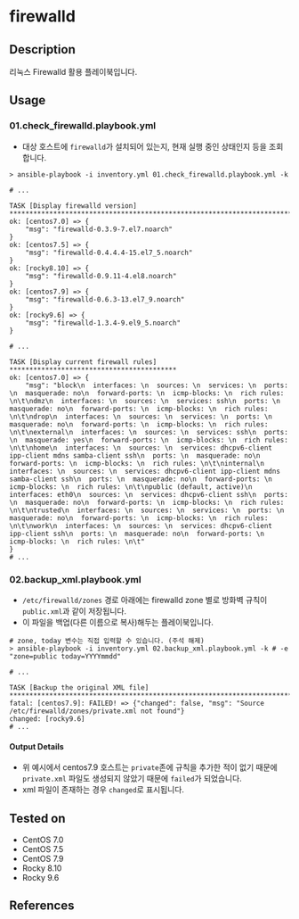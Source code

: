# firewalld

## Description
리눅스 Firewalld 활용 플레이북입니다.

## Usage

### 01.check_firewalld.playbook.yml

- 대상 호스트에 `firewalld`가 설치되어 있는지, 현재 실행 중인 상태인지 등을 조회합니다.

```shell
> ansible-playbook -i inventory.yml 01.check_firewalld.playbook.yml -k

# ...

TASK [Display firewalld version] *************************************************************************************************************
ok: [centos7.0] => {
    "msg": "firewalld-0.3.9-7.el7.noarch"
}
ok: [centos7.5] => {
    "msg": "firewalld-0.4.4.4-15.el7_5.noarch"
}
ok: [rocky8.10] => {
    "msg": "firewalld-0.9.11-4.el8.noarch"
}
ok: [centos7.9] => {
    "msg": "firewalld-0.6.3-13.el7_9.noarch"
}
ok: [rocky9.6] => {
    "msg": "firewalld-1.3.4-9.el9_5.noarch"
}

# ...

TASK [Display current firewall rules] ******************************************
ok: [centos7.0] => {
    "msg": "block\n  interfaces: \n  sources: \n  services: \n  ports: \n  masquerade: no\n  forward-ports: \n  icmp-blocks: \n  rich rules: \n\t\ndmz\n  interfaces: \n  sources: \n  services: ssh\n  ports: \n  masquerade: no\n  forward-ports: \n  icmp-blocks: \n  rich rules: \n\t\ndrop\n  interfaces: \n  sources: \n  services: \n  ports: \n  masquerade: no\n  forward-ports: \n  icmp-blocks: \n  rich rules: \n\t\nexternal\n  interfaces: \n  sources: \n  services: ssh\n  ports: \n  masquerade: yes\n  forward-ports: \n  icmp-blocks: \n  rich rules: \n\t\nhome\n  interfaces: \n  sources: \n  services: dhcpv6-client ipp-client mdns samba-client ssh\n  ports: \n  masquerade: no\n  forward-ports: \n  icmp-blocks: \n  rich rules: \n\t\ninternal\n  interfaces: \n  sources: \n  services: dhcpv6-client ipp-client mdns samba-client ssh\n  ports: \n  masquerade: no\n  forward-ports: \n  icmp-blocks: \n  rich rules: \n\t\npublic (default, active)\n  interfaces: eth0\n  sources: \n  services: dhcpv6-client ssh\n  ports: \n  masquerade: no\n  forward-ports: \n  icmp-blocks: \n  rich rules: \n\t\ntrusted\n  interfaces: \n  sources: \n  services: \n  ports: \n  masquerade: no\n  forward-ports: \n  icmp-blocks: \n  rich rules: \n\t\nwork\n  interfaces: \n  sources: \n  services: dhcpv6-client ipp-client ssh\n  ports: \n  masquerade: no\n  forward-ports: \n  icmp-blocks: \n  rich rules: \n\t"
}
# ...
```

### 02.backup_xml.playbook.yml

- `/etc/firewalld/zones` 경로 아래에는 firewalld zone 별로 방화벽 규칙이 `public.xml`과 같이 저장됩니다.
- 이 파일을 백업(다른 이름으로 복사)해두는 플레이북입니다.

```shell
# zone, today 변수는 직접 입력할 수 있습니다. (주석 해제)
> ansible-playbook -i inventory.yml 02.backup_xml.playbook.yml -k # -e "zone=public today=YYYYmmdd"

# ...

TASK [Backup the original XML file] **********************************************************************************************************
fatal: [centos7.9]: FAILED! => {"changed": false, "msg": "Source /etc/firewalld/zones/private.xml not found"}
changed: [rocky9.6]
# ...
```

#### Output Details
- 위 예시에서 centos7.9 호스트는 `private`존에 규칙을 추가한 적이 없기 때문에 `private.xml` 파일도 생성되지 않았기 때문에 `failed`가 되었습니다.
- xml 파일이 존재하는 경우 `changed`로 표시됩니다.

## Tested on
- CentOS 7.0
- CentOS 7.5
- CentOS 7.9
- Rocky 8.10
- Rocky 9.6 

## References
